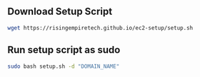  ## Download Setup Script
 ```bash
 wget https://risingempiretech.github.io/ec2-setup/setup.sh
```

## Run setup script as sudo
```bash
sudo bash setup.sh -d "DOMAIN_NAME"
```
